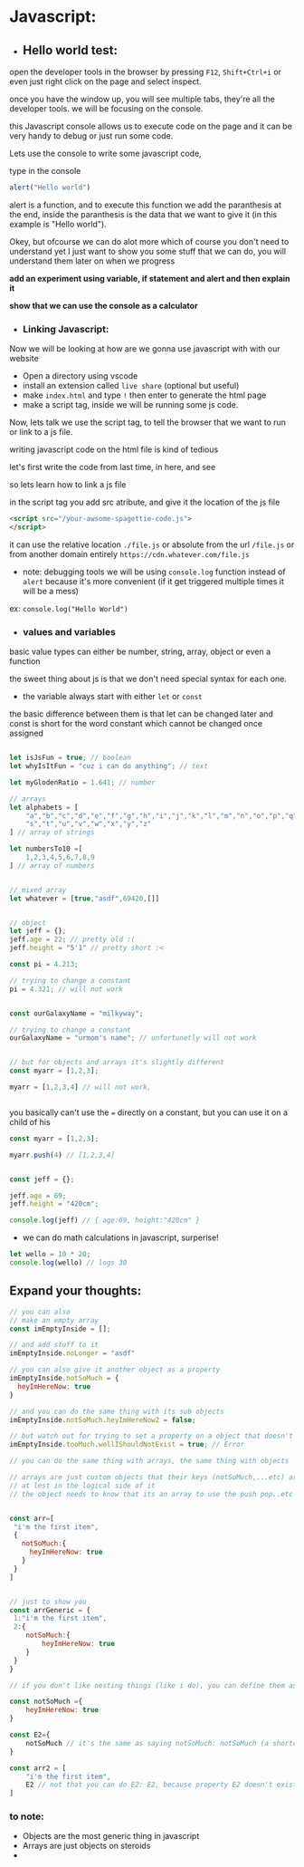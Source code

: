 # Javascript:


- ## Hello world test:
open the developer tools in the browser by pressing `F12`, `Shift+Ctrl+i` or even
just right click on the page and select inspect.


once you have the window up, you will see multiple tabs, they're all the developer tools.
we will be focusing on the console.

this Javascript console allows us to execute code on the page and it can be very handy to debug or just run some code.

Lets use the console to write some javascript code,

type in the console
```js
alert("Hello world")
```
alert is a function, and to execute this function we add the paranthesis at the end, inside the paranthesis is the data that we want to give it (in this example is "Hello world").


Okey, but ofcourse we can do alot more
which of course you don't need to understand yet
I just want to show you some stuff that we can do,
you will understand them later on when we progress

**add an experiment using variable, if statement and alert and then explain it**


**show that we can use the console as a calculator**



- ### Linking Javascript:
Now we will be looking at how are we gonna use javascript with with our website

- Open a directory using vscode
- install an extension called `live share` (optional but useful)
- make `index.html` and type `!` then enter to generate the html page
- make a script tag, inside we will be running some js code.

Now, lets talk
we use the script tag, to tell the browser that we want to run or link to a js file.

writing javascript code on the html file is kind of tedious

let's first write the code from last time, in here, and see



so lets learn how to link a js file

in the script tag you add src atribute, and give it the location of the js file
```html
<script src="/your-awsome-spagettie-code.js">
</script>
```

it can use the relative location
`./file.js`
or absolute from the url
`/file.js`
or from another domain entirely
`https://cdn.whatever.com/file.js`



- note: debugging tools
we will be using `console.log` function instead of `alert`  because it's more convenient (if it get triggered multiple times it will be a mess)

ex: `console.log("Hello World")`

- ### values and variables

basic value types can either be number, string, array, object or even a function

the sweet thing about js is that we don't need special syntax for each one.

- the variable always start with either
`let`
or 
`const`

the basic difference between them is that let can be changed later
and const is short for  the word constant which cannot be changed once assigned




```js

let isJsFun = true; // boolean
let whyIsItFun = "cuz i can do anything"; // text

let myGlodenRatio = 1.641; // number

// arrays
let alphabets = [
	"a","b","c","d","e","f","g","h","i","j","k","l","m","n","o","p","q","r",
	"s","t","u","v","w","x","y","z"
] // array of strings

let numbersTo10 =[
	1,2,3,4,5,6,7,8,9
] // array of numbers


// mixed array
let whatever = [true,"asdf",69420,[]]


// object
let jeff = {};
jeff.age = 22; // pretty old :(
jeff.height = "5'1" // pretty short :<
```

```js
const pi = 4.213;

// trying to change a constant
pi = 4.321; // will not work


const ourGalaxyName = "milkyway";

// trying to change a constant
ourGalaxyName = "urmom's name"; // unfortunetly will not work


// but for objects and arrays it's slightly different
const myarr = [1,2,3];

myarr = [1,2,3,4] // will not work,



```
you basically can't use the `=` directly on a constant, but you can use it on a child of his

```js
const myarr = [1,2,3];

myarr.push(4) // [1,2,3,4]


const jeff = {}; 

jeff.age = 69;
jeff.height = "420cm";

console.log(jeff) // { age:69, height:"420cm" }
```

- we can do math calculations in javascript, surperise!

```js
let wello = 10 * 20; 
console.log(wello) // logs 30

```


## Expand your thoughts:

```js
// you can also 
// make an empty array
const imEmptyInside = [];

// and add stuff to it
imEmptyInside.noLonger = "asdf"

// you can also give it another object as a property
imEmptyInside.notSoMuch = {
  heyImHereNow: true
}

// and you can do the same thing with its sub objects
imEmptyInside.notSoMuch.heyImHereNow2 = false;

// but watch out for trying to set a property on a object that doesn't exist
imEmptyInside.tooMuch.wellIShouldNotExist = true; // Error


```

```js
// you can do the same thing with arrays, the same thing with objects

// arrays are just custom objects that their keys (notSoMuch,...etc) are numbers
// at lest in the logical side of it
// the object needs to know that its an array to use the push pop..etc functions


const arr=[
 "i'm the first item",
 {
   notSoMuch:{
     heyImHereNow: true
   }
 }
]


// just to show you
const arrGeneric = {
 1:"i'm the first item",
 2:{
    notSoMuch:{
	    heyImHereNow: true
    }
 }
}

// if you don't like nesting things (like i do), you can define them as their own variable and pass them in

const notSoMuch ={
	heyImHereNow: true
}

const E2={
	notSoMuch // it's the same as saying notSoMuch: notSoMuch (a shortcut)
}

const arr2 = [
	"i'm the first item",
	E2 // not that you can do E2: E2, because property E2 doesn't exist in arr2, and the type of bracket (array backets) prevent you from specifing the index(key)
]


```

### to note:
- Objects are the most generic thing in javascript
- Arrays are just objects on steroids
- 